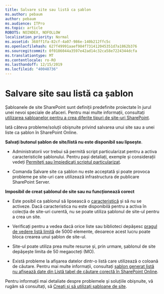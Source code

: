 ```yaml
---
title: Salvare site sau listă ca șablon
ms.author: pebaum
author: pebaum
ms.audience: ITPro
ms.topic: article
ROBOTS: NOINDEX, NOFOLLOW
localization_priority: Normal
ms.assetid: 368ff1fa-82cf-4a07-986e-140b212ffc5c
ms.openlocfilehash: 627f49991aaef984f731412045351d7a1862b376
ms.sourcegitcommit: 0f0186044a3597e42ad14c32ca58e7224344dcfa
ms.translationtype: MT
ms.contentlocale: ro-RO
ms.lasthandoff: 12/15/2019
ms.locfileid: "40048736"
---
```

# <a name="save-site-or-list-as-a-template"></a>Salvare site sau listă ca șablon

Șabloanele de site SharePoint sunt definiții predefinite proiectate în jurul unei nevoi speciale de afaceri. Pentru mai multe informații, consultați [utilizarea șabloanelor pentru a crea diferite tipuri de site-uri SharePoint](https://support.office.com/article/using-templates-to-create-different-kinds-of-sharepoint-sites-449eccec-ff99-4cf3-b62e-dcfee37e8da4).

Iată câteva probleme/soluții obișnuite privind salvarea unui site sau a unei liste ca șablon în SharePoint Online.

**Salvați butonul șablon de site/listă nu este disponibil sau lipsește**. 

- Administratorii vor trebui să permită script particularizat pentru a activa caracteristicile șablonului. Pentru pași detaliați, exemple și considerații vedeți [Permiteți sau împiedicați scriptul particularizat](https://docs.microsoft.com/sharepoint/allow-or-prevent-custom-script).


- Comanda Salvare site ca șablon nu este acceptată și poate provoca probleme pe site-uri care utilizează infrastructura de publicare SharePoint Server.


**Imposibil de creat șablonul de site sau nu funcționează corect**

- Este posibil ca șablonul să lipsească o [caracteristică](https://social.technet.microsoft.com/wiki/contents/articles/14423.sharepoint-2013-existing-features-guid.aspx) și să nu se activeze. Dacă caracteristica nu este disponibilă pentru a activa în colecția de site-uri curentă, nu se poate utiliza șablonul de site-ul pentru a crea un site.


- Verificați pentru a vedea dacă orice liste sau biblioteci depășesc [pragul de vedere listă limită](https://support.office.com/article/Manage-large-lists-and-libraries-in-SharePoint-B8588DAE-9387-48C2-9248-C24122F07C59) de 5000 elemente, deoarece acest lucru poate bloca crearea unui șablon de site-ul.


- Site-ul poate utiliza prea multe resurse și, prin urmare, șablonul de site depășește limita de 50 megaocteți (MO).


- Există probleme la afișarea datelor dintr-o listă care utilizează o coloană de căutare. Pentru mai multe informații, consultați [șablon generat listă nu afișează date din Listă tabel de căutare corectă în SharePoint Online](https://docs.microsoft.com/sharepoint/support/lists-and-libraries/template-generated-list-incorrect-data).


Pentru informații mai detaliate despre problemele și soluțiile obișnuite, vă rugăm să consultați, să [Creați și să utilizați șabloane de site](https://support.office.com/article/Create-and-use-site-templates-60371B0F-00E0-4C49-A844-34759EBDD989).

